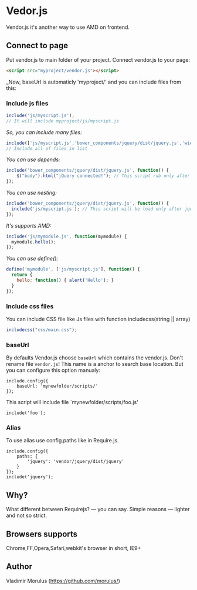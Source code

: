 Vedor.js
======

Vendor.js it's another way to use AMD on frontend.

## Connect to page
Put vendor.js to main folder of your project. Connect vendor.js to your page:
```html
<script src="myproject/vendor.js"></script>
```
_Now, baseUrl is automaticly 'myproject/' and you can include files from this:

### Include js files
```javascript
include('js/myscript.js');
// It will include myproject/js/myscript.js
```

_So, you can include many files:_
```javascript
include(['js/myscript.js','bower_components/jquery/dist/jquery.js','widgets/callback/callback.js']);
// Include all of files in list
```

_You can use depends:_
```javascript
include('bower_components/jquery/dist/jquery.js', function() {
    $("body").html("jQuery connected!"); // This script rub only after jQuery ready stage
});
```

_You can use nesting:_
```javascript
include('bower_components/jquery/dist/jquery.js', function() {
  include('js/myscript.js'); // This script will be load only after jquery.js
});
```

_It's supports AMD:_
```javascript
include('js/mymodule.js', function(mymodule) {
  mymodule.hello();
});
```

_You can use define():_
```javascript
define('mymodule', ['js/myscript.js'], function() {
  return {
    hello: function() { alert('Hello'); }
  }
});
```
### Include css files
You can include CSS file like Js files with function includecss(string || array)
```javascript
includecss("css/main.css");
```

### baseUrl
By defaults Vendor.js choose `baseUrl` which contains the vendor.js. Don't rename file `vendor.js`! This name is a anchor to search base location.
But you can configure this option manualy:
```
include.config({
    baseUrl: 'mynewfolder/scripts/'
});
```
This script will include file `mynewfolder/scripts/foo.js'
```
include('foo');
```

### Alias
To use alias use config.paths like in Require.js.
```
include.config({
    paths: {
        'jquery': 'vendor/jquery/dist/jquery'
    }
});
include('jquery');
```


## Why?
What different between Requirejs? — you can say. Simple reasons — lighter and not so strict.

## Browsers supports
Chrome,FF,Opera,Safari,webkit's browser in short, IE9+

## Author
Vladimir Morulus (https://github.com/morulus/)
